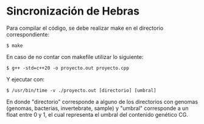 # Sincronización de Hebras

Para compilar el código, se debe realizar make en el directorio correspondiente:

	$ make

En caso de no contar con makefile utilizar lo siguiente:

	$ g++ -std=c++20 -o proyecto.out proyecto.cpp
	
Y ejecutar con:

	$ /usr/bin/time -v ./proyecto.out [directorio] [umbral]

 En donde "directorio" corresponde a alguno de los directorios con genomas (genomas, bacterias, invertebrate, sample) y "umbral" corresponde a un float entre 0 y 1, el cual representa el umbral del contenido genético CG.
 
